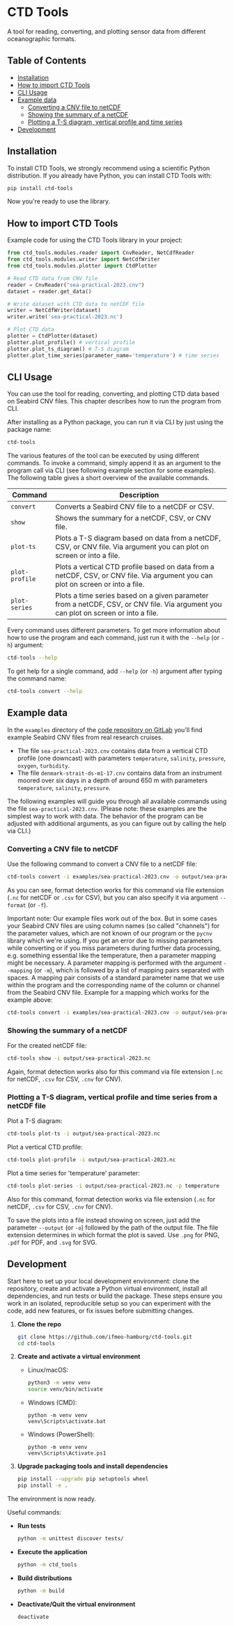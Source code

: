 # CTD Tools

A tool for reading, converting, and plotting sensor data from different oceanographic formats. 

## Table of Contents

- [Installation](#installation)
- [How to import CTD Tools](#how-to-import-ctd-tools)
- [CLI Usage](#cli-usage)
- [Example data](#example-data)
  - [Converting a CNV file to netCDF](#converting-a-cnv-file-to-netcdf)
  - [Showing the summary of a netCDF](#showing-the-summary-of-a-netcdf)
  - [Plotting a T-S diagram, vertical profile and time series](#plotting-a-t-s-diagram-vertical-profile-and-time-series)
- [Development](#development)

## Installation

To install CTD Tools, we strongly recommend using a scientific Python distribution. 
If you already have Python, you can install CTD Tools with:

```bash
pip install ctd-tools
```

Now you're ready to use the library.

## How to import CTD Tools

Example code for using the CTD Tools library in your project:

```python
from ctd_tools.modules.reader import CnvReader, NetCdfReader
from ctd_tools.modules.writer import NetCdfWriter
from ctd_tools.modules.plotter import CtdPlotter

# Read CTD data from CNV file
reader = CnvReader("sea-practical-2023.cnv")
dataset = reader.get_data()

# Write dataset with CTD data to netCDF file
writer = NetCdfWriter(dataset)
writer.write('sea-practical-2023.nc')

# Plot CTD data
plotter = CtdPlotter(dataset)
plotter.plot_profile() # vertical profile
plotter.plot_ts_diagram() # T-S diagram
plotter.plot_time_series(parameter_name='temperature') # time series
```

## CLI Usage

You can use the tool for reading, converting, and plotting CTD data based on Seabird CNV files.
This chapter describes how to run the program from CLI. 

After installing as a Python package, you can run it via CLI by just using the package name: 

```bash
ctd-tools
```
The various features of the tool can be executed by using different commands. To invoke a command, simply append 
it as an argument to the program call via CLI (see following example section for some examples). The 
following table gives a short overview of the available commands.

| Command | Description |
|---|---|
| `convert` | Converts a Seabird CNV file to a netCDF or CSV. |
| `show` | Shows the summary for a netCDF, CSV, or CNV file.  |
| `plot-ts` | Plots a T-S diagram based on data from a netCDF, CSV, or CNV file. Via argument you can plot on screen or into a file. |
| `plot-profile` | Plots a vertical CTD profile based on data from a netCDF, CSV, or CNV file. Via argument you can plot on screen or into a file. |
| `plot-series` | Plots a time series based on a given parameter from a netCDF, CSV, or CNV file. Via argument you can plot on screen or into a file. |

Every command uses different parameters. To get more information about how to use the 
program and each command, just run it with the `--help` (or `-h`) argument:

```bash
ctd-tools --help
```

To get help for a single command, add `--help` (or `-h`) argument after typing the command name:

```bash
ctd-tools convert --help
```

## Example data

In the `examples` directory of the [code repository on GitLab](https://gitlab.rrz.uni-hamburg.de/ifmeo-sea-practical/ctd-tools) you'll find example Seabird CNV files from real research cruises.

- The file `sea-practical-2023.cnv` contains data from a vertical CTD profile (one downcast) with parameters `temperature`, `salinity`, `pressure`, `oxygen`, `turbidity`.
- The file `denmark-strait-ds-m1-17.cnv` contains data from an instrument moored over six days in a depth of around 650 m with parameters `temperature`, `salinity`, `pressure`.

The following examples will guide you through all available commands using the file `sea-practical-2023.cnv`. (Please note: these examples are the simplest way to work with data. The behavior of the program can be adjusted with additional arguments, as you can figure out by calling the help via CLI.)

### Converting a CNV file to netCDF

Use the following command to convert a CNV file to a netCDF file:

```bash
ctd-tools convert -i examples/sea-practical-2023.cnv -o output/sea-practical-2023.nc
```

As you can see, format detection works for this command via file extension (`.nc` for netCDF or `.csv` for CSV), but you can also specify it via argument `--format` (or `-f`).

Important note: Our example files work out of the box. But in some cases your Seabird CNV files are using column names (so called "channels") for the parameter values, which
are not known of our program or the `pycnv` library which we're using. If you get an error due to missing parameters while converting or if you miss parameters during further data processing, e.g. something essential like the temperature, then a parameter mapping might be necessary. A parameter mapping is performed with the argument `--mapping` (or `-m`), which is followed by a list of mapping pairs separated with spaces. A mapping pair consists of a standard parameter name that we use within the program and the corresponding name of the column or channel from the Seabird CNV file. Example for a mapping which works for the example above:

```bash
ctd-tools convert -i examples/sea-practical-2023.cnv -o output/sea-practical-2023.nc -m temperature=tv290C pressure=prdM salinity=sal00 depth=depSM
```

### Showing the summary of a netCDF

For the created netCDF file:

```bash
ctd-tools show -i output/sea-practical-2023.nc
```

Again, format detection works also for this command via file extension (`.nc` for netCDF, `.csv` for CSV, `.cnv` for CNV).

### Plotting a T-S diagram, vertical profile and time series from a netCDF file

Plot a T-S diagram:

```bash
ctd-tools plot-ts -i output/sea-practical-2023.nc
```

Plot a vertical CTD profile:

```bash
ctd-tools plot-profile -i output/sea-practical-2023.nc
```

Plot a time series for 'temperature' parameter:

```bash
ctd-tools plot-series -i output/sea-practical-2023.nc -p temperature
```

Also for this command, format detection works via file extension (`.nc` for netCDF, `.csv` for CSV, `.cnv` for CNV).

To save the plots into a file instead showing on screen, just add the parameter `--output` (or `-o`) followed by the path of the output file. 
The file extension determines in which format the plot is saved. Use `.png` for PNG, `.pdf` for PDF, and `.svg` for SVG.

## Development

Start here to set up your local development environment: clone the repository, create and activate a Python virtual environment, install all dependencies, and run tests or build the package. These steps ensure you work in an isolated, reproducible setup so you can experiment with the code, add new features, or fix issues before submitting changes.

1. **Clone the repo**  

   ```bash
   git clone https://github.com/ifmeo-hamburg/ctd-tools.git
   cd ctd-tools
   ```

2. **Create and activate a virtual environment**

   - Linux/macOS:

     ```bash
     python3 -m venv venv
     source venv/bin/activate
     ```

   - Windows (CMD):

     ```
     python -m venv venv
     venv\Scripts\activate.bat
     ```

   - Windows (PowerShell):

     ```
     python -m venv venv
     venv\Scripts\Activate.ps1
     ```

3. **Upgrade packaging tools and install dependencies**

   ```bash
   pip install --upgrade pip setuptools wheel
   pip install -e .
   ```

The environment is now ready.

Useful commands: 

- **Run tests**

  ```bash
  python -m unittest discover tests/
  ```

- **Execute the application**

  ```bash
  python -m ctd_tools
  ```

- **Build distributions**

  ```bash
  python -m build
  ```

- **Deactivate/Quit the virtual environment**

  ```bash
  deactivate
  ```

